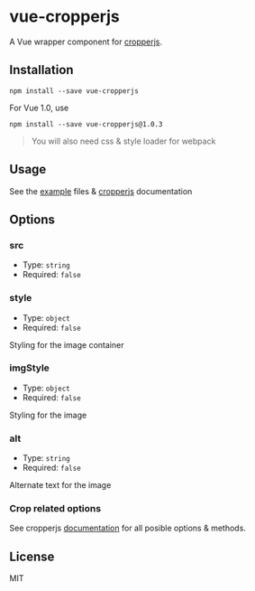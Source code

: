 # vue-cropperjs
A Vue wrapper component for [cropperjs](https://github.com/fengyuanchen/cropperjs).

## Installation
```shell
npm install --save vue-cropperjs
```

For Vue 1.0, use

```shell
npm install --save vue-cropperjs@1.0.3
```

> You will also need css & style loader for webpack

## Usage
See the [example](https://github.com/Agontuk/vue-cropperjs/tree/master/example) files & [cropperjs](https://github.com/fengyuanchen/cropperjs#cropperjs) documentation

## Options

### src
* Type: `string`
* Required: `false`

### style
* Type: `object`
* Required: `false`

Styling for the image container

### imgStyle
* Type: `object`
* Required: `false`

Styling for the image

### alt
* Type: `string`
* Required: `false`

Alternate text for the image

### Crop related options

See cropperjs [documentation](https://github.com/fengyuanchen/cropperjs#options) for all posible options & methods.

## License
MIT
